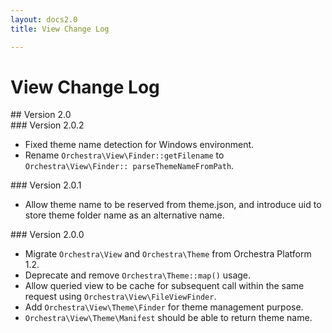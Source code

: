 ```yaml
---
layout: docs2.0
title: View Change Log

---
```


# View Change Log

<section id="v2.0">
## Version 2.0

<article id="v2.0.2">
### Version 2.0.2

* Fixed theme name detection for Windows environment.
* Rename `Orchestra\View\Finder::getFilename` to `Orchestra\View\Finder:: parseThemeNameFromPath`.

</article>

<article id="v2.0.1">
### Version 2.0.1

* Allow theme name to be reserved from theme.json, and introduce uid to store theme folder name as an alternative name.

</article>

<article id="v2.0.0">
### Version 2.0.0

* Migrate `Orchestra\View` and `Orchestra\Theme` from Orchestra Platform 1.2.
* Deprecate and remove `Orchestra\Theme::map()` usage.
* Allow queried view to be cache for subsequent call within the same request using `Orchestra\View\FileViewFinder`.
* Add `Orchestra\View\Theme\Finder` for theme management purpose.
* `Orchestra\View\Theme\Manifest` should be able to return theme name.

</article>

</section>